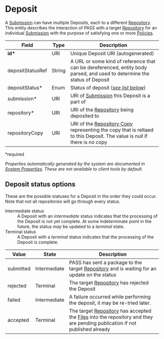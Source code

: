 # Deposit

A [Submission](Submission.md) can have multiple Deposits, each to a different [Repository](Repository.md). This entity describes the interaction of PASS with a target [Repository](Repository.md) for an individual [Submission](Submission.md) with the purpose of satisfying one or more [Policies](Policy.md).

| Field  		   | Type  	| Description
| ---------------- | ------ | ------------- 
| __id*__          | URI    | Unique Deposit URI (autogenerated)
| depositStatusRef | String | A URL or some kind of reference that can be dereferenced, entity body parsed, and used to determine the status of Deposit
| depositStatus*   | Enum   | Status of deposit ([_see list below_](#deposit-status-options))
| submission*      | URI    | URI of [Submission](Submission.md) this Deposit is a part of
| repository*      | URI    | URI of the [Repository](Repository.md) being deposited to 
| repositoryCopy   | URI    | URI of the [Repository Copy](RepositoryCopy.md) representing the copy that is reltaed to this Deposit. The value is null if there is no copy
 
*required 

*Properties automatically generated by the system are documented in [System Properties](SystemProperties.md). These are not available to client tools by default.*

## Deposit status options

These are the possible statuses for a Deposit in the order they could occur. Note that not all repositories will go through every status.

<dl>
  <dt>Intermediate status</dt>
  <dd>A Deposit with an <em>intermediate</em> status indicates that the processing of the Deposit is not yet
      complete.  At some indeterminate point in the future, the status <em>may</em> be updated to a <em>terminal</em>
      state.
  </dd>
  <dt>Terminal status</dt>
  <dd>A Deposit with a <em>terminal</em> status indicates that the processing of the Deposit is complete.
  </dd>
</dl>

| Value     | State        | Description 
| --------- | -----        | ---
| submitted | Intermediate | PASS has sent a package to the target [Repository](Repository.md) and is waiting for an update on the status
| rejected  | Terminal     | The target [Repository](Repository.md) has rejected the Deposit
| failed    | Intermediate | A failure occurred while performing the deposit, it may be re-tried later.
| accepted  | Terminal     | The target [Repository](Repository.md) has accepted the [Files](File.md) into the repository and they are pending publication if not published already

